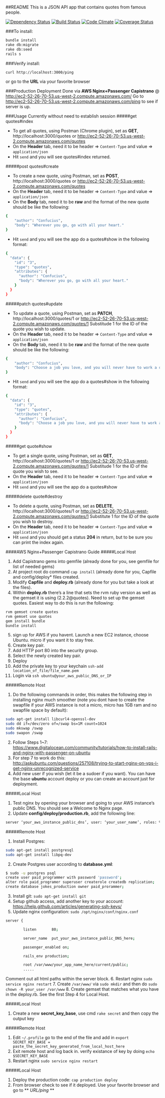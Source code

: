 ##README
This is a JSON API app that contains quotes from famous people.

[![Dependency Status](https://gemnasium.com/rlcheng/quotes.svg)](https://gemnasium.com/rlcheng/quotes)
[![Build Status](https://travis-ci.org/rlcheng/quotes.svg?branch=master)](https://travis-ci.org/rlcheng/quotes)
[![Code Climate](https://codeclimate.com/github/rlcheng/quotes/badges/gpa.svg)](https://codeclimate.com/github/rlcheng/quotes)
[![Coverage Status](https://coveralls.io/repos/rlcheng/quotes/badge.svg?branch=master&service=github)](https://coveralls.io/github/rlcheng/quotes?branch=master)

###To install:

```sh
bundle install
rake db:migrate
rake db:seed
rails s
```

###Verify install:
```sh
curl http://localhost:3000/ping
```
or go to the **URL** via your favorite browser

###Production Deployment
Done via **AWS Nginx+Passenger Capistrano** @ http://ec2-52-26-70-53.us-west-2.compute.amazonaws.com/
Go to http://ec2-52-26-70-53.us-west-2.compute.amazonaws.com/ping to see if server is up.

###Usage
Currently without need to establish session
#####get quotes#index
- To get all quotes, using Postman (Chrome plugin), set as **GET**, http://localhost:3000/quotes or http://ec2-52-26-70-53.us-west-2.compute.amazonaws.com/quotes
- On the **Header** tab, need it to be header => `Content-Type` and value => `application/json`
- Hit `send` and you will see quotes#index returned.

#####post quotes#create
- To create a new quote, using Postman, set as **POST**, http://localhost:3000/quotes or http://ec2-52-26-70-53.us-west-2.compute.amazonaws.com/quotes
- On the **Header** tab, need it to be header => `Content-Type` and value => `application/json`
- On the **Body** tab, need it to be **raw** and the format of the new quote should be like the following:
```sh
{
    "author": "Confucius",
    "body": "Wherever you go, go with all your heart."
}
```
- Hit `send` and you will see the app do a quotes#show in the following format:
```sh
{
  "data": {
    "id": "3",
    "type": "quotes",
    "attributes": {
      "author": "Confucius",
      "body": "Wherever you go, go with all your heart."
    }
  }
}
```

#####patch quotes#update
- To update a quote, using Postman, set as **PATCH**, http://localhost:3000/quotes/1 or http://ec2-52-26-70-53.us-west-2.compute.amazonaws.com/quotes/1 Substitude 1 for the ID of the quote you wish to update.
- On the **Header** tab, need it to be header => `Content-Type` and value => `application/json`
- On the **Body** tab, need it to be **raw** and the format of the new quote should be like the following:
```sh
{
    "author": "Confucius",
    "body": "Choose a job you love, and you will never have to work a day in your life."
}
```
- Hit `send` and you will see the app do a quotes#show in the following format:
```sh
{
  "data": {
    "id": "3",
    "type": "quotes",
    "attributes": {
      "author": "Confucius",
      "body": "Choose a job you love, and you will never have to work a day in your life."
    }
  }
}
```

#####get quote#show
- To get a single quote, using Postman, set as **GET**, http://localhost:3000/quotes/1 or http://ec2-52-26-70-53.us-west-2.compute.amazonaws.com/quotes/1 Substitude 1 for the ID of the quote you wish to see.
- On the **Header** tab, need it to be header => `Content-Type` and value => `application/json`
- Hit `send` and you will see the app do a quotes#show

#####delete quote#destroy
- To delete a quote, using Postman, set as **DELETE**, http://localhost:3000/quotes/1 or http://ec2-52-26-70-53.us-west-2.compute.amazonaws.com/quotes/1  Substitute 1 for the ID of the quote you wish to destroy.
- On the **Header** tab, need it to be header => `Content-Type` and value => `application/json`
- Hit `send` and you should get a status **204** in return, but to be sure you can print the index again.

####AWS Nginx+Passenger Capistrano Guide
#####Local Host
1. Add Capistrano gems into gemfile (already done for you, see gemfile for list of needed gems)
2. At project root do command `cap install` (already done for you, Capfile and config/deploy* files created.
3. Modify **Capfile** and **deploy.rb** (already done for you but take a look at the files).
4. Within **deploy.rb** there’s a line that sets the rvm ruby version as well as the gemset it is using (2.2.2@quotes). Need to set up the gemset quotes. Easiest way to do this is run the following: 
```sh
rvm gemset create quotes
rvm gemset use quotes
gem install bundle
bundle install
```
5. sign up for AWS if you havent. Launch a new EC2 instance, choose Ubuntu. micro if you want it to stay free.
6. Create key pair.
7. Add HTTP port 80 into the security group.
8. Select the newly created key pair.
9. Deploy
10. Add the private key to your keychain `ssh-add location_of_file/file_name.pem`
11. Login via `ssh ubuntu@your_aws_public_DNS_or_IP`

#####Remote Host
1. Do the following commands in order, this makes the following step in installing nginx much smoother (note you dont have to create the swapfile if your AWS instance is not a micro, micro has 1GB ram and no swapfile space by default): 
```sh
sudo apt-get install libcurl4-openssl-dev
sudo dd if=/dev/zero of=/swap bs=1M count=1024
sudo mkswap /swap
sudo swapon /swap
```
2. Follow Steps 1~7: https://www.digitalocean.com/community/tutorials/how-to-install-rails-and-nginx-with-passenger-on-ubuntu
3. For step 7 to work do this: http://askubuntu.com/questions/257108/trying-to-start-nginx-on-vps-i-get-nginx-unrecognized-service
4. Add new user if you wish (let it be a sudoer if you want). You can have the base **ubuntu** account deploy or you can create an account just for deployment.

#####Local Host
1. Test nginx by opening your browser and going to your AWS instance’s public DNS. You should see a Welcome to Nginx page.
2. Update **config/deploy/production.rb**, add the following line: 
```sh
server ‘your_aws_instance_public_dns’, user: ‘your_user_name’, roles: %w{app db web}
```

#####Remote Host
1. Install Postgres: 
```sh
sudo apt-get install postgresql
sudo apt-get install libpq-dev
```
2. Create Postgres user according to **database.yml**: 
```sh
$ sudo -u postgres psql
create user paid_programmer with password 'password';
alter role paid_programer superuser createrole createdb replication;
create database jokes_production owner paid_prorammer;
```
3. Install git: `sudo apt-get install git`
4. Setup github access, add another key to your account: https://help.github.com/articles/generating-ssh-keys/
5. Update nginx configuration: `sudo /opt/nginx/conf/nginx.conf`
```sh
server {

        listen       80;

        server_name  put_your_aws_instance_public_DNS_here;

        passenger_enabled on;

        rails_env production;

        root /var/www/your_app_name_here/current/public;
        .....
```
Comment out all html paths within the server block.
6. Restart nginx `sudo service nginx restart`
7. Create `/var/www/` via `sudo mkdir` and then do `sudo chown -R your_user /var/www`
8. Create gemset that matches what you have in the deploy.rb. See the first Step 4 for Local Host.

#####Local Host
1.  Create a new **secret_key_base**, use cmd `rake secret` and then copy the output key

#####Remote Host
1. Edit `~/.profile` go to the end of the file and add in `export SECRET_KEY_BASE = paste_the_secret_key_generated_from_local_host_here`
2. Exit remote host and log back in. verify existance of key by doing `echo $SECRET_KEY_BASE`
3. Restart nginx `sudo service nginx restart`

#####Local Host
1. Deploy the production code: `cap production deploy`
2. From browser check to see if it deployed. Use your favorite browser and go to ** *URL/ping* **
